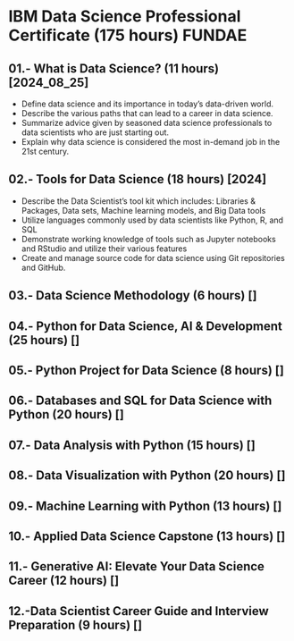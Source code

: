 # IBM Data Science Professional Certificate (175 hours) FUNDAE

## 01.- What is Data Science? (11 hours) [2024_08_25]
+ Define data science and its importance in today’s data-driven world.
+ Describe the various paths that can lead to a career in data science.
+ Summarize  advice given by seasoned data science professionals to data scientists who are just starting out.
+ Explain why data science is considered the most in-demand job in the 21st century. 

## 02.- Tools for Data Science (18 hours) [2024]
+ Describe the Data Scientist’s tool kit which includes: Libraries & Packages, Data sets, Machine learning models, and Big Data tools   
+ Utilize languages commonly used by data scientists like Python, R, and SQL   
+ Demonstrate working knowledge of tools such as Jupyter notebooks and RStudio and utilize their various features    
+ Create and manage source code for data science using Git repositories and GitHub.   

## 03.- Data Science Methodology (6 hours) []

## 04.- Python for Data Science, AI & Development (25 hours) []

## 05.- Python Project for Data Science (8 hours) []

## 06.- Databases and SQL for Data Science with Python (20 hours) []

## 07.- Data Analysis with Python (15 hours) []

## 08.- Data Visualization with Python (20 hours) []

## 09.- Machine Learning with Python (13 hours) []

## 10.- Applied Data Science Capstone (13 hours) []

## 11.- Generative AI: Elevate Your Data Science Career (12 hours) []

## 12.-Data Scientist Career Guide and Interview Preparation (9 hours) []
